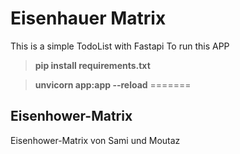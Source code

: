 # Eisenhauer Matrix

This is a simple TodoList with Fastapi
To run this APP
> **pip install requirements.txt**

> **unvicorn app:app --reload**
=======
## Eisenhower-Matrix
Eisenhower-Matrix von Sami und Moutaz

